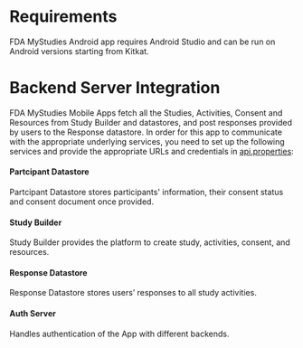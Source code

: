 # Requirements
FDA MyStudies Android app requires Android Studio and can be run on Android versions starting from Kitkat.

# Backend Server Integration
FDA MyStudies Mobile Apps fetch all the Studies, Activities, Consent and Resources from Study Builder and datastores, and post responses provided by users to the Response datastore. In order for this app to communicate with the appropriate underlying services, you need to set up the following services and provide the appropriate URLs and credentials in [api.properties](./api.properties):

#### Partcipant Datastore
Partcipant Datastore stores participants' information, their consent status and consent document once provided.

#### Study Builder
Study Builder provides the platform to create study, activities, consent, and resources.

#### Response Datastore
Response Datastore stores users’ responses to all study activities.

#### Auth Server
Handles authentication of the App with different backends.




